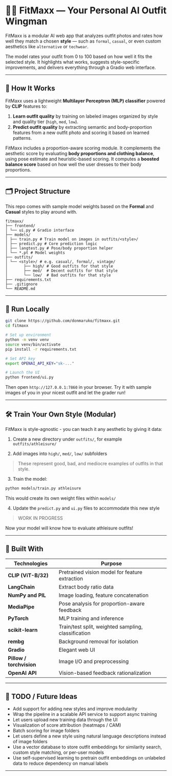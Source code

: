 # 👔👟 FitMaxx — Your Personal AI Outfit Wingman

FitMaxx is a modular AI web app that analyzes outfit photos and rates how well they match a chosen **style** — such as `formal`, `casual`, or even custom aesthetics like `alternative` or `techwear`.

The model rates your outfit from 0 to 100 based on how well it fits the selected style. It highlights what works, suggests style-specific improvements, and delivers everything through a Gradio web interface.

---

## 🧠 How It Works

FitMaxx uses a lightweight **Multilayer Perceptron (MLP) classifier** powered by **CLIP** features to:

1. **Learn outfit quality** by training on labeled images organized by style and quality tier (`high`, `med`, `low`).
2. **Predict outfit quality** by extracting semantic and body-proportion features from a new outfit photo and scoring it based on learned patterns.

FitMaxx includes a proportion-aware scoring module. It complements the aesthetic score by evaluating **body proportions and clothing balance**, using pose estimate and heuristic-based scoring. It computes a **boosted balance score** based on how well the user dresses to their body proportions.

---

## 🗂️ Project Structure

This repo comes with sample model weights based on the **Formal** and **Casual** styles to play around with.

```plaintext
fitmaxx/
├── frontend/
│ └── ui.py # Gradio interface
├── models/
│ ├── train.py # Train model on images in outfits/<style>/
│ ├── predict.py # Core prediction logic
│ ├── langtest.py # Pose/body proportion helper
│ └── *.pt # Model weights
├── outfits/
│ └── <style>/ # e.g. casual/, formal/, vintage/
│       ├── high/ # Good outfits for that style
│       ├── med/  # Decent outfits for that style
│       └── low/  # Bad outfits for that style
├── requirements.txt
├── .gitignore 
└── README.md 
```

---

## 🚀 Run Locally

```bash
git clone https://github.com/donmaruko/fitmaxx.git
cd fitmaxx

# Set up environment
python -m venv venv
source venv/bin/activate
pip install -r requirements.txt

# Set API key
export OPENAI_API_KEY="sk-..."

# Launch the UI
python frontend/ui.py
```

Then open `http://127.0.0.1:7860` in your browser. Try it with sample images of you in your nicest outfit and let the grader run!

---

## 🛠️ Train Your Own Style (Modular)

FitMaxx is style-agnostic - you can teach it any aesthetic by giving it data:

1. Create a new directory under `outfits/`, for example `outfits/athleisure/`

2. Add images into `high/`, `med/`, `low/` subfolders
> These represent good, bad, and mediocre examples of outfits in that style.

3. Train the model:
```bash
python models/train.py athleisure
```
This would create its own weight files within `models/`

4. Update the `predict.py` and `ui.py` files to accommodate this new style
> WORK IN PROGRESS

Now your model will know how to evaluate athleisure outfits!

---

## 🔧 Built With

| Technologies             | Purpose                                                |
|--------------------------|--------------------------------------------------------|
| **CLIP (ViT-B/32)**      | Pretrained vision model for feature extraction         |
| **LangChain**            | Extract body ratio data                                |
| **NumPy and PIL**        | Image loading, feature concatenation                   |
| **MediaPipe**            | Pose analysis for proportion-aware feedback            |
| **PyTorch**              | MLP training and inference                             |
| **scikit-learn**         | Train/test split, weighted sampling, classification    |
| **rembg**                | Background removal for isolation                       |
| **Gradio**               | Elegant web UI                                         |
| **Pillow / torchvision** | Image I/O and preprocessing                            |
| **OpenAI API**           | Vision-based feedback rationalization                  |

---

## 📌 TODO / Future Ideas

- Add support for adding new styles and improve modularity
- Wrap the pipeline in a scalable API service to support async training
- Let users upload new training data through the UI
- Visualization of score attribution (heatmaps / CAM)
- Batch scoring for image folders
- Let users define a new style using natural language descriptions instead of image folders
- Use a vector database to store outfit embeddings for similarity search, custom style matching, or per-user models
- Use self-supervised learning to pretrain outfit embeddings on unlabeled data to reduce dependency on manual labels

---